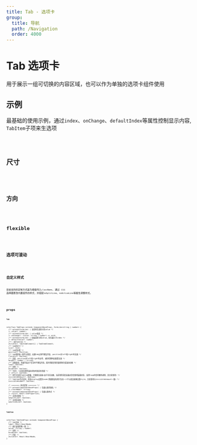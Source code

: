 ```yaml
---
title: Tab - 选项卡
group:
  title: 导航
  path: /Navigation
  order: 4000
---
```


# Tab 选项卡

用于展示一组可切换的内容区域，也可以作为单独的选项卡组件使用

## 示例

最基础的使用示例，通过`index`、`onChange`、`defaultIndex`等属性控制显示内容, `TabItem`子项来生选项

<code src="./demo.tsx" />

## 尺寸

<code src="./size.tsx" />

## 方向

<code src="./position.tsx" />

## flexible

<code src="./flexible.tsx" />

## 选项可滚动

<code src="./scrollable.tsx" />

## 自定义样式

目前支持的定制方式是为根级传入`className`, 通过 css 选择器更改内置组件的样式，并搭配`noSplitLine`、`noActiveLine`等属性调整样式。

<code src="./coustom-style.tsx" />

## props

**`Tab`**

```tsx | pure
interface TabProps extends ComponentBaseProps, FormLike<string | number> {
  /** extend(FormLike) | 当前所在选项卡的value */
  // value?: number;
  /** extend(FormLike) | value改变 */
  // onChange?: (value: string | number) => void;
  /** extend(FormLike) | 初始选项卡的value，优先级小于index */
  // defaultValue?: number;
  /** 一组TabItem */
  children?: TabItemElement[] | TabItemElement;
  /** tab的尺寸 */
  size?: Size;
  /** tab的位置 */
  position?: Position;
  /** tab项的每一项平分宽度，如果tab过多不建议开启, position为left和right时无效 */
  flexible?: boolean;
  /** 高度，position为left和right时必传, 横向切换时此配置无效 */
  height?: number | string;
  /** 无限滚动，页面内容过于复杂时不建议开启，因为需要复制页面帮助完成滚动动画 */
  loop?: boolean;
  /** 禁用 */
  disabled?: boolean;
  /** TODO: tab会在即将滚动消失时固定到顶部 */
  // affix?: boolean;
  /** 将不可见的TabItem卸载，只保留空容器(由于存在动画，当前项的前后容器总是会保持装载状态, 启用loop时会有额外规则，见注意事项) */
  invisibleUnmount?: boolean;
  /** TabItem不可见时，将其display设置为node(需要保证每项只包含一个子元素且能够设置style，注意事项与invisibleUnmount一致) */
  invisibleHidden?: boolean;

  /* ======== 样式定制 ======== */
  /** extend(ComponentBaseProps) | 包裹元素的类名 */
  // className?: string;
  /** extend(ComponentBaseProps) | 包裹元素样式 */
  // style?: React.CSSProperties;
  /** 关闭分割线 */
  noSplitLine?: boolean;
  /** 关闭活动线 */
  noActiveLine?: boolean;
}
```

**`TabItem`**

```tsx | pure
interface TabItemProps extends ComponentBaseProps {
  /** tab文本 */
  label: React.ReactNode;
  /** 表示该项的唯一值 */
  value: string | number;
  /** 禁用 */
  disabled?: boolean;
  /** 内容 */
  children?: React.ReactNode;
}
```
